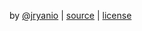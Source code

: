 <div class="footer">

by [@jryanio](http://twitter.com/jryanio) | [source](http://github.com/johnpryan/dartbyexample) | [license](https://github.com/johnpryan/dartbyexample/blob/master/LICENSE)
